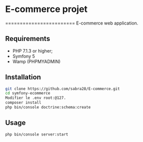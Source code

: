 # E-commerce projet
========================
E-commerce web application.

Requirements
------------

  * PHP 7.1.3 or higher;
  * Symfony 5 
  * Wamp (PHPMYADMIN)

Installation
------------

```bash
git clone https://github.com/sabra28/E-commerce.git
cd symfony-ecommerce
Modifier le .env root:@127.
composer install
php bin/console doctrine:schema:create
```


Usage
-----

```bash
php bin/console server:start
```

[1]: https://symfony.com/doc/current/reference/requirements.html
